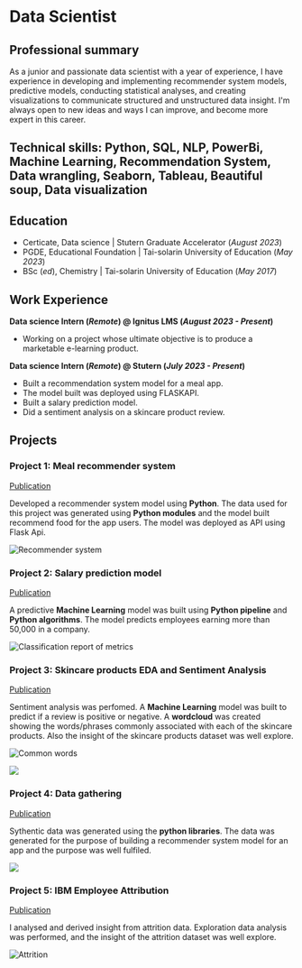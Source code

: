 # Data Scientist

## Professional summary
As a junior and passionate data scientist with a year of experience, I have experience in developing and implementing recommender system models, predictive models, conducting statistical analyses, and creating visualizations to communicate structured and unstructured data insight. I'm always open to new ideas and ways I can improve, and become more expert in this career.

## Technical skills: Python, SQL, NLP, PowerBi, Machine Learning, Recommendation System, Data wrangling, Seaborn, Tableau, Beautiful soup, Data visualization

## Education
- Certicate, Data science | Stutern Graduate Accelerator (_August 2023_)
- PGDE, Educational Foundation | Tai-solarin University of Education (_May 2023_)
- BSc (_ed_), Chemistry | Tai-solarin University of Education (_May 2017_)

## Work Experience
**Data science Intern (_Remote_) @ Ignitus LMS (_August 2023 - Present_)**
- Working on a project whose ultimate objective is to produce a marketable e-learning product.

**Data science Intern (_Remote_) @ Stutern (_July 2023 - Present_)**
- Built a recommendation system model for a meal app.
- The model built was deployed using FLASKAPI.
- Built a salary prediction model.
- Did a sentiment analysis on a skincare product review.

## Projects
### Project 1: Meal recommender system
[Publication](https://github.com/Mealygroup/data-science)

Developed a recommender system model using **Python**. The data used for this project was generated using **Python modules** and the model built recommend food for the app users. The model was deployed as API using Flask Api.

![Recommender system](/images/download3.png)


### Project 2: Salary prediction model
[Publication](https://github.com/Damilare125/Machine_learning_project/blob/main/Machine_learning_project_1.ipynb)

A predictive **Machine Learning** model was built using **Python pipeline** and **Python algorithms**. The model predicts employees earning more than 50,000 in a company.

![Classification report of metrics](/images/download5.png)

### Project 3: Skincare products EDA and Sentiment Analysis
[Publication](https://github.com/Damilare125/Machine_learning_project/blob/main/Exploratory_Data_Analysis_and_Sentiment_Analysis_For_Text_Data.ipynb)

Sentiment analysis was perfomed. A **Machine Learning** model was built to predict if a review is positive or negative. A **wordcloud** was created showing the words/phrases commonly associated with each of the skincare products. Also the insight of the skincare products dataset was well explore.

![Common words](/images/download1.png)

![](/images/download6.png)

### Project 4: Data gathering
[Publication](https://github.com/Mealygroup/data-science/blob/main/Data%20Gathering.....ipynb)

Sythentic data was generated using the **python libraries**. The data was generated for the purpose of building a recommender system model for an app and the purpose was well fulfiled.

![](/images/download4.png)

### Project 5: IBM Employee Attribution
[Publication](https://github.com/Damilare125/EDA-PROJECT/blob/main/IBM_Employee_Attribution.ipynb)

I analysed and derived insight from attrition data. Exploration data analysis was performed, and the insight of the attrition dataset was well explore.

![Attrition](/images/download2.png)
